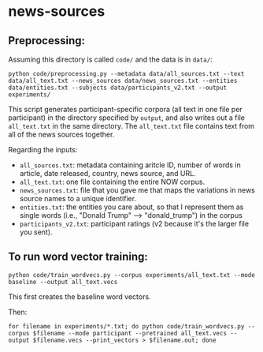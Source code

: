 # news-sources

## Preprocessing:

Assuming this directory is called `code/` and the data is in `data/`:

```
python code/preprocessing.py --metadata data/all_sources.txt --text data/all_text.txt --news_sources data/news_sources.txt --entities data/entities.txt --subjects data/participants_v2.txt --output experiments/
```

This script generates participant-specific corpora (all text in one file per participant) in the directory specified by `output`, and also writes out a file `all_text.txt` in the same directory.  The `all_text.txt` file contains text from all of the news sources together. 

Regarding the inputs:
- `all_sources.txt`: metadata containing aritcle ID, number of words in article, date released, country, news source, and URL.
- `all_text.txt`: one file containing the entire NOW corpus. 
- `news_sources.txt`: file that you gave me that maps the variations in news source names to a unique identifier. 
- `entities.txt`: the entities you care about, so that I represent them as single words (i.e., "Donald Trump" --> "donald_trump") in the corpus
- `participants_v2.txt`: participant ratings (v2 because it's the larger file you sent). 

## To run word vector training:

```
python code/train_wordvecs.py --corpus experiments/all_text.txt --mode baseline --output all_text.vecs

```

This first creates the baseline word vectors. 

Then:
```
for filename in experiments/*.txt; do python code/train_wordvecs.py --corpus $filename --mode participant --pretrained all_text.vecs --output $filename.vecs --print_vectors > $filename.out; done
```
